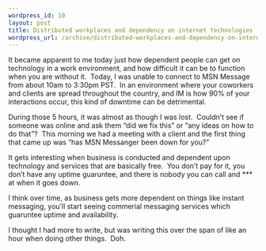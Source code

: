```yaml
--- 
wordpress_id: 10
layout: post
title: Distributed workplaces and dependency on internet technologies
wordpress_url: /archive/distributed-workplaces-and-dependency-on-internet-technologies/
---
```


<p>It became apparent to me today just how dependent people can get on technology in a work environment, and how difficult it can be to function when you are without it.&nbsp; Today, I was unable to connect to MSN Message from about 10am to 3:30pm PST.&nbsp; In an environment where your coworkers and clients are spread throughout the country, and IM is how 90% of your interactions occur, this kind of downtime can be detrimental.</p>
<p>During those 5 hours, it was almost as though I was lost.&nbsp; Couldn&rsquo;t see if someone was online and ask them &ldquo;did we fix this&rdquo; or &ldquo;any ideas on how to do that&rdquo;?&nbsp; This morning we had a meeting with a client and the first thing that came up was &ldquo;has MSN Messanger been down for you?&rdquo;</p>
<p>It gets interesting when business is conducted and dependent upon technology and services that are basically free.&nbsp; You don&rsquo;t pay for it, you don&rsquo;t have any uptime guaruntee, and there is nobody you can call and *** at when it goes down.</p>
<p>I think over time, as business gets more dependent on things like instant messaging, you&rsquo;ll start seeing commerial messaging services which guaruntee uptime and availability.</p>
<p>I thought I had more to write, but was writing this over the span of like an hour when doing other things.&nbsp; Doh.</p>
         
